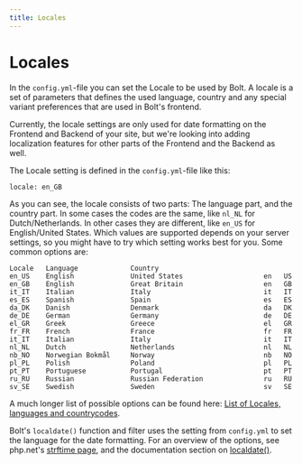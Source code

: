 ```yaml
---
title: Locales
---
```

Locales
=======

In the `config.yml`-file you can set the Locale to be used by Bolt. A locale is
a set of parameters that defines the used language, country and any special
variant preferences that are used in Bolt's frontend.

Currently, the locale settings are only used for date formatting on the
Frontend and Backend of your site, but we're looking into adding localization
features for other parts of the Frontend and the Backend as well.

The Locale setting is defined in the `config.yml`-file like this:

```
locale: en_GB
```

As you can see, the locale consists of two parts: The language part, and the
country part. In some cases the codes are the same, like `nl_NL` for
Dutch/Netherlands. In other cases they are different, like `en_US` for
English/United States. Which values are supported depends on your server
settings, so you might have to try which setting works best for you. Some
common options are:

```
Locale   Language             Country
en_US    English              United States                    en   US
en_GB    English              Great Britain                    en   GB
it_IT    Italian              Italy                            it   IT
es_ES    Spanish              Spain                            es   ES
da_DK    Danish               Denmark                          da   DK
de_DE    German               Germany                          de   DE
el_GR    Greek                Greece                           el   GR
fr_FR    French               France                           fr   FR
it_IT    Italian              Italy                            it   IT
nl_NL    Dutch                Netherlands                      nl   NL
nb_NO    Norwegian Bokmål     Norway                           nb   NO
pl_PL    Polish               Poland                           pl   PL
pt_PT    Portuguese           Portugal                         pt   PT
ru_RU    Russian              Russian Federation               ru   RU
sv_SE    Swedish              Sweden                           sv   SE
```

A much longer list of possible options can be found here:
[List of Locales, languages and countrycodes](https://github.com/bobdenotter/locales/blob/master/locales_list.txt).

Bolt's `localdate()` function and filter uses the setting from `config.yml` to
set the language for the date formatting. For an overview of the options, see
php.net's [strftime page](http://php.net/strftime), and the documentation
section on [localdate()](../templates/templatetags#filter-localdate).
